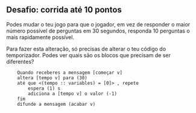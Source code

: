 ## Desafio: corrida até 10 pontos

Podes mudar o teu jogo para que o jogador, em vez de responder o maior número possível de perguntas em 30 segundos, responda 10 perguntas o mais rapidamente possível.

Para fazer esta alteração, só precisas de alterar o teu código do temporizador. Podes ver quais sāo os blocos que precisam de ser diferentes?

```blocks3
    Quando receberes a mensagem [começar v]
    altera [tempo v] para (30)
    até que <(tempo :: variables) = [0]> , repete 
        espera (1) s
        adiciona a [tempo v] o valor (-1)
    fim
    difunde a mensagem (acabar v)
```